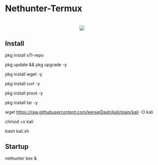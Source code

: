 # Nethunter-Termux
<h1 align="center">
    <img src="https://i.ibb.co/hg8j3Lc/k.png">
</h1>



## Install


pkg install x11-repo

pkg update && pkg upgrade -y

pkg install wget -y

pkg install curl -y

pkg install proot -y

pkg install tar -y

wget https://raw.githubusercontent.com/kenseiDash/kali/main/kali -O kali

chmod +x kali

bash kali.sh


## Startup

nethunter kex &

